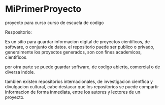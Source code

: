 # MiPrimerProyecto
proyecto para curso curso de escuela de codigo

Respositorio:

Es un sitio para guardar informacion digital
de proyectos cientificos, de software, o conjunto de datos.
el repositorio puede ser publico o privado, generalmente los 
proyectos generados, son con fines academicos, cientificos.

por otra parte se puede guardar software, de codigo abierto,
comercial o de diversa indole.

tambien existen repositorios internacionales, de investigacion 
cientfica y divulgacion cultural, cabe destacar que los 
repositorios se puede compartir informacion de forma inmediata,
entre los autores y lectores de un proyecto.
